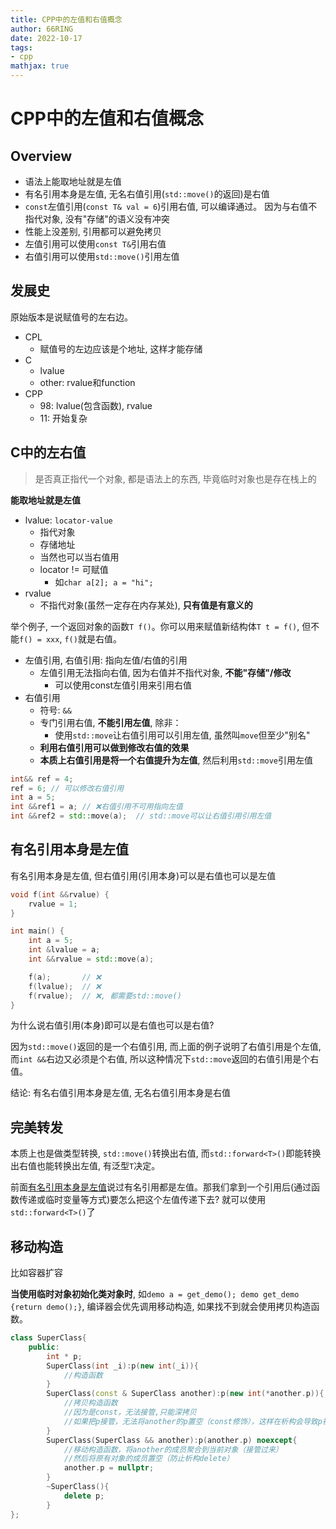 ```yaml
---
title: CPP中的左值和右值概念
author: 66RING
date: 2022-10-17
tags: 
- cpp
mathjax: true
---
```


# CPP中的左值和右值概念

## Overview

- 语法上能取地址就是左值
- 有名引用本身是左值, 无名右值引用(`std::move()`的返回)是右值
- `const`左值引用(`const T& val = 6`)引用右值, 可以编译通过。 因为与右值不指代对象, 没有"存储"的语义没有冲突
- 性能上没差别, 引用都可以避免拷贝
- 左值引用可以使用`const T&`引用右值
- 右值引用可以使用`std::move()`引用左值


## 发展史

原始版本是说赋值号的左右边。

- CPL
	* 赋值号的左边应该是个地址, 这样才能存储
- C
	* lvalue
	* other: rvalue和function
- CPP
	* 98: lvalue(包含函数), rvalue
	* 11: 开始复杂


## C中的左右值

> 是否真正指代一个对象, 都是语法上的东西, 毕竟临时对象也是存在栈上的

**能取地址就是左值**

- lvalue: `locator-value`
	* 指代对象
	* 存储地址
	* 当然也可以当右值用
	* locator != 可赋值
		+ 如`char a[2]; a = "hi";`
- rvalue
	* 不指代对象(虽然一定存在内存某处), **只有值是有意义的**

举个例子, 一个返回对象的函数`T f()`。你可以用来赋值新结构体`T t = f()`, 但不能`f() = xxx`, `f()`就是右值。

- 左值引用, 右值引用: 指向左值/右值的引用
    * 左值引用无法指向右值, 因为右值并不指代对象, **不能"存储"/修改**
        + 可以使用const左值引用来引用右值
- 右值引用
    * 符号: `&&`
    * 专门引用右值, **不能引用左值**, 除非：
        + 使用`std::move`让右值引用可以引用左值, 虽然叫`move`但至少"别名"
    * **利用右值引用可以做到修改右值的效果**
    * **本质上右值引用是将一个右值提升为左值**, 然后利用`std::move`引用左值

```cpp
int&& ref = 4;
ref = 6; // 可以修改右值引用
int a = 5;
int &&ref1 = a; // ❌右值引用不可用指向左值
int &&ref2 = std::move(a);  // std::move可以让右值引用引用左值
```


## 有名引用本身是左值

有名引用本身是左值, 但右值引用(引用本身)可以是右值也可以是左值

```cpp
void f(int &&rvalue) {
    rvalue = 1;
}

int main() {
    int a = 5;
    int &lvalue = a;
    int &&rvalue = std::move(a);

    f(a);       // ❌
    f(lvalue);  // ❌
    f(rvalue);  // ❌, 都需要std::move()
}
```

为什么说右值引用(本身)即可以是右值也可以是右值?

因为`std::move()`返回的是一个右值引用, 而上面的例子说明了右值引用是个左值, 而`int &&`右边又必须是个右值, 所以这种情况下`std::move`返回的右值引用是个右值。

结论: 有名右值引用本身是左值, 无名右值引用本身是右值


## 完美转发

本质上也是做类型转换, `std::move()`转换出右值, 而`std::forward<T>()`即能转换出右值也能转换出左值, 有泛型`T`决定。

前面[有名引用本身是左值](#有名引用本身是左值)说过有名引用都是左值。那我们拿到一个引用后(通过函数传递或临时变量等方式)要怎么把这个左值传递下去? 就可以使用`std::forward<T>()`了


## 移动构造

比如容器扩容

**当使用临时对象初始化类对象时**, 如`demo a = get_demo(); demo get_demo {return demo();}`, 编译器会优先调用移动构造, 如果找不到就会使用拷贝构造函数。

```cpp
class SuperClass{
    public:
        int * p;
        SuperClass(int _i):p(new int(_i)){
            //构造函数
        }
        SuperClass(const & SuperClass another):p(new int(*another.p)){
            //拷贝构造函数
            //因为是const，无法接管,只能深拷贝
            //如果把p接管，无法将another的p置空（const修饰），这样在析构会导致p被释放两次而报错
        }
        SuperClass(SuperClass && another):p(another.p) noexcept{
            //移动构造函数，将another的成员聚合到当前对象（接管过来）
            //然后将原有对象的成员置空（防止析构delete）
            another.p = nullptr;
        }
        ~SuperClass(){
            delete p;
        }
};
```


